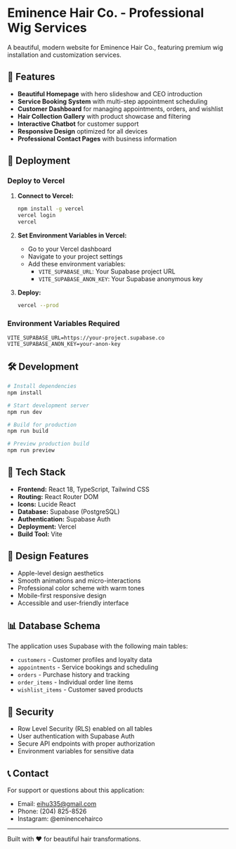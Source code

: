 # Eminence Hair Co. - Professional Wig Services

A beautiful, modern website for Eminence Hair Co., featuring premium wig installation and customization services.

## 🌟 Features

- **Beautiful Homepage** with hero slideshow and CEO introduction
- **Service Booking System** with multi-step appointment scheduling
- **Customer Dashboard** for managing appointments, orders, and wishlist
- **Hair Collection Gallery** with product showcase and filtering
- **Interactive Chatbot** for customer support
- **Responsive Design** optimized for all devices
- **Professional Contact Pages** with business information

## 🚀 Deployment

### Deploy to Vercel

1. **Connect to Vercel:**
   ```bash
   npm install -g vercel
   vercel login
   vercel
   ```

2. **Set Environment Variables in Vercel:**
   - Go to your Vercel dashboard
   - Navigate to your project settings
   - Add these environment variables:
     - `VITE_SUPABASE_URL`: Your Supabase project URL
     - `VITE_SUPABASE_ANON_KEY`: Your Supabase anonymous key

3. **Deploy:**
   ```bash
   vercel --prod
   ```

### Environment Variables Required

```env
VITE_SUPABASE_URL=https://your-project.supabase.co
VITE_SUPABASE_ANON_KEY=your-anon-key
```

## 🛠️ Development

```bash
# Install dependencies
npm install

# Start development server
npm run dev

# Build for production
npm run build

# Preview production build
npm run preview
```

## 📱 Tech Stack

- **Frontend:** React 18, TypeScript, Tailwind CSS
- **Routing:** React Router DOM
- **Icons:** Lucide React
- **Database:** Supabase (PostgreSQL)
- **Authentication:** Supabase Auth
- **Deployment:** Vercel
- **Build Tool:** Vite

## 🎨 Design Features

- Apple-level design aesthetics
- Smooth animations and micro-interactions
- Professional color scheme with warm tones
- Mobile-first responsive design
- Accessible and user-friendly interface

## 📊 Database Schema

The application uses Supabase with the following main tables:
- `customers` - Customer profiles and loyalty data
- `appointments` - Service bookings and scheduling
- `orders` - Purchase history and tracking
- `order_items` - Individual order line items
- `wishlist_items` - Customer saved products

## 🔐 Security

- Row Level Security (RLS) enabled on all tables
- User authentication with Supabase Auth
- Secure API endpoints with proper authorization
- Environment variables for sensitive data

## 📞 Contact

For support or questions about this application:
- Email: eihu335@gmail.com
- Phone: (204) 825-8526
- Instagram: @eminencehairco

---

Built with ❤️ for beautiful hair transformations.